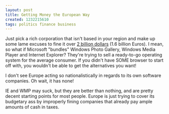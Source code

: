 ```yaml
---
layout: post
title: Getting Money the European Way
created: 1232215610
tags: politics finance business
---
```

Just pick a rich corporation that isn't based in your region and make up some lame excuses to fine it over [2 billion dollars](http://www.networkworld.com/news/2009/011709-europe-charges-microsoft-with-abuse.html) (1.6 billion Euros). I mean, so what if Microsoft "bundles" Windows Photo Gallery, Windows Media Player and Internet Explorer? They're trying to sell a ready-to-go operating system for the average consumer. If you didn't have SOME browser to start off with, you wouldn't be able to get the alternatives you want!

I don't see Europe acting so nationalistically in regards to its own software companies. Oh wait, it has none!

IE and WMP may suck, but they are better than nothing, and are pretty decent starting points for most people. Europe is just trying to cover its budgetary ass by improperly fining companies that already pay ample amounts of cash in taxes.
